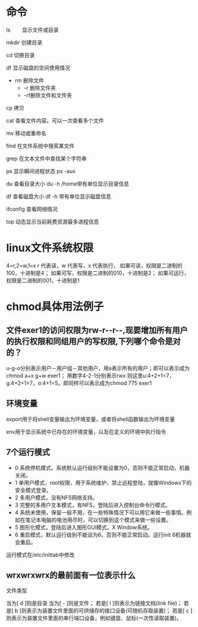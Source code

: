 # 命令
ls　　        显示文件或目录

mkdir         创建目录

cd               切换目录

df 显示磁盘的空间使用情况

* rm 删除文件
    * -r 删除文件夹
    * -rf删除文件和文件夹

cp                拷贝

cat              查看文件内容。可以一次查看多个文件

mv               移动或重命名

find              在文件系统中搜索某文件

grep             在文本文件中查找某个字符串

ps                  显示瞬间进程状态 ps -aux

du                  查看目录大小 du -h /home带有单位显示目录信息

df                  查看磁盘大小 df -h 带有单位显示磁盘信息

ifconfig          查看网络情况

top                动态显示当前耗费资源最多进程信息

# linux文件系统权限
4=r,2=w,1=x
r 代表读，w 代表写，x 代表执行，
如果可读，权限是二进制的100，十进制是4；
如果可写，权限是二进制的010，十进制是2；
如果可运行，权限是二进制的001，十进制是1

# chmod具体用法例子
## 文件exer1的访问权限为rw-r--r--,现要增加所有用户的执行权限和同组用户的写权限,下列哪个命令是对的？
u-g-o分别表示用户－用户组－其他用户，用a表示所有的用户；即可以表示成为chmod a+x g+w exer1；
用数字4-2-1分别表示rwx 则这里u:4+2+1=7，g:4+2+1=7，o:4+1=5。即同样可以表示成为chmod 775 exer1

## 环境变量
export用于将shell变量输出为环境变量，或者将shell函数输出为环境变量

env用于显示系统中已存在的环境变量，以及在定义的环境中执行指令

## 7个运行模式
* 0 系统停机模式，系统默认运行级别不能设置为0，否则不能正常启动，机器关闭。 
* 1 单用户模式，root权限，用于系统维护，禁止远程登陆，就像Windows下的安全模式登录。 
* 2 多用户模式，没有NFS网络支持。 
* 3 完整的多用户文本模式，有NFS，登陆后进入控制台命令行模式。 
* 4 系统未使用，保留一般不用，在一些特殊情况下可以用它来做一些事情。例如在笔记本电脑的电池用尽时，可以切换到这个模式来做一些设置。 
* 5 图形化模式，登陆后进入图形GUI模式，X Window系统。 
* 6 重启模式，默认运行级别不能设为6，否则不能正常启动。运行init 6机器就会重启。

运行模式在/etc/inittab中修改

## wrxwrxwrx的最前面有一位表示什么
文件类型

当为[ d ]则是目录
当为[ - ]则是文件；
若是[ l ]则表示为链接文档(link file)；
若是[ b ]则表示为装置文件里面的可供储存的接口设备(可随机存取装置)；
若是[ c ]则表示为装置文件里面的串行端口设备，例如键盘、鼠标(一次性读取装置)。